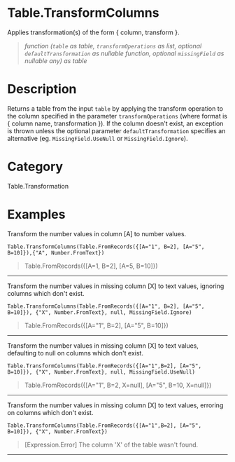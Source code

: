 ﻿# Table.TransformColumns
Applies transformation(s) of the form { column, transform }.
> _function (<code>table</code> as table, <code>transformOperations</code> as list, optional <code>defaultTransformation</code> as nullable function, optional <code>missingField</code> as nullable any) as table_
# Description 
Returns a table from the input <code>table</code> by applying the transform operation to the column specified in the parameter <code>transformOperations</code> (where format is { column name, transformation }).
    If the column doesn't exist, an exception is thrown unless the optional parameter <code>defaultTransformation</code> specifies an alternative (eg. <code>MissingField.UseNull</code> or <code>MissingField.Ignore</code>).

# Category 
Table.Transformation
# Examples 
Transform the number values in column [A] to number values.
```
Table.TransformColumns(Table.FromRecords({[A="1", B=2], [A="5", B=10]}),{"A", Number.FromText})
```
> Table.FromRecords({[A=1, B=2], [A=5, B=10]})
***
Transform the number values in missing column [X] to text values, ignoring columns which don't exist.
```
Table.TransformColumns(Table.FromRecords({[A="1", B=2], [A="5", B=10]}), {"X", Number.FromText}, null, MissingField.Ignore)
```
> Table.FromRecords({[A="1", B=2], [A="5", B=10]})
***
Transform the number values in missing column [X] to text values, defaulting to null on columns which don't exist.
```
Table.TransformColumns(Table.FromRecords({[A="1",B=2], [A="5", B=10]}), {"X", Number.FromText}, null, MissingField.UseNull)
```
> Table.FromRecords({[A="1", B=2, X=null], [A="5", B=10, X=null]})
***
Transform the number values in missing column [X] to text values, erroring on columns which don't exist.
```
Table.TransformColumns(Table.FromRecords({[A="1",B=2], [A="5", B=10]}), {"X", Number.FromText})
```
> [Expression.Error] The column 'X' of the table wasn't found.
***
